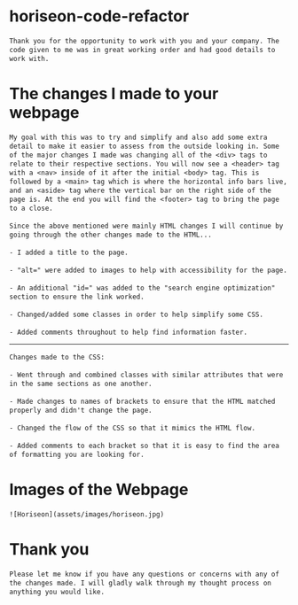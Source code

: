 # horiseon-code-refactor

    Thank you for the opportunity to work with you and your company. The code given to me was in great working order and had good details to work with. 

# The changes I made to your webpage

    My goal with this was to try and simplify and also add some extra detail to make it easier to assess from the outside looking in. Some of the major changes I made was changing all of the <div> tags to relate to their respective sections. You will now see a <header> tag with a <nav> inside of it after the initial <body> tag. This is followed by a <main> tag which is where the horizontal info bars live, and an <aside> tag where the vertical bar on the right side of the page is. At the end you will find the <footer> tag to bring the page to a close.

    Since the above mentioned were mainly HTML changes I will continue by going through the other changes made to the HTML...

    - I added a title to the page.

    - "alt=" were added to images to help with accessibility for the page.

    - An additional "id=" was added to the "search engine optimization" section to ensure the link worked.

    - Changed/added some classes in order to help simplify some CSS.

    - Added comments throughout to help find information faster.

   ------------------------- 

    Changes made to the CSS:

    - Went through and combined classes with similar attributes that were in the same sections as one another.

    - Made changes to names of brackets to ensure that the HTML matched properly and didn't change the page.

    - Changed the flow of the CSS so that it mimics the HTML flow.

    - Added comments to each bracket so that it is easy to find the area of formatting you are looking for.

#   Images of the Webpage

    ![Horiseon](assets/images/horiseon.jpg)


#   Thank you

    Please let me know if you have any questions or concerns with any of the changes made. I will gladly walk through my thought process on anything you would like.




